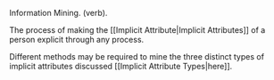 Information Mining. (verb).

The process of making the [[Implicit Attribute|Implicit Attributes]] of a person explicit through any process.

Different methods may be required to mine the three distinct types of implicit attributes discussed [[Implicit Attribute Types|here]].
